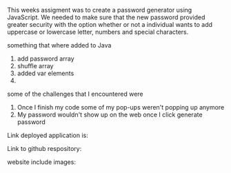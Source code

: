 This weeks assigment was to create a password generator using JavaScript. We needed to make sure that the new password provided greater security with the option whether or not a individual wants to add uppercase or lowercase letter, numbers and special characters.

something that where added to Java
1. add password array
2. shuffle array
3. added var elements 
4. 

some of the challenges that I encountered were
1. Once I finish my code some of my pop-ups weren't popping up anymore
2. My password wouldn't show up on the web  once I click generate password


Link deployed application is: 

Link to github respository: 

website include images:


